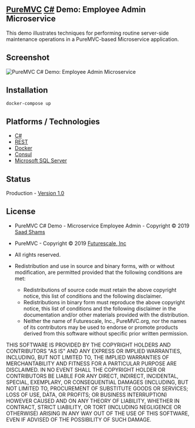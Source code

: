 ## [PureMVC](http://puremvc.github.com/) [C#](https://github.com/PureMVC/puremvc-csharp-multicore-framework/wiki) Demo: Employee Admin Microservice
This demo illustrates techniques for performing routine server-side maintenance operations in a PureMVC-based Microservice application.

## Screenshot
![PureMVC C# Demo: Employee Admin Microservice](http://puremvc.org/pages/images/screenshots/PureMVC-Shot-CSharp-REST-EmployeeAdmin.jpg) 

## Installation

```
docker-compose up
```

## Platforms / Technologies
* [C#](https://en.wikipedia.org/wiki/C_Sharp_(programming_language))
* [REST](https://en.wikipedia.org/wiki/Representational_state_transfer)
* [Docker](https://en.wikipedia.org/wiki/Docker_(software))
* [Consul](https://en.wikipedia.org/wiki/Consul_(software))
* [Microsoft SQL Server](https://en.wikipedia.org/wiki/Microsoft_SQL_Server)

## Status
Production - [Version 1.0]()

## License
* PureMVC C# Demo - Microservice Employee Admin - Copyright © 2019 [Saad Shams](https://www.linkedin.com/in/muizz)
* PureMVC - Copyright © 2019 [Futurescale, Inc](http://futurescale.com) 
* All rights reserved.

* Redistribution and use in source and binary forms, with or without modification, are permitted provided that the following conditions are met:

  * Redistributions of source code must retain the above copyright notice, this list of conditions and the following disclaimer.
  * Redistributions in binary form must reproduce the above copyright notice, this list of conditions and the following disclaimer in the documentation and/or other materials provided with the distribution.
  * Neither the name of Futurescale, Inc., PureMVC.org, nor the names of its contributors may be used to endorse or promote products derived from this software without specific prior written permission.

THIS SOFTWARE IS PROVIDED BY THE COPYRIGHT HOLDERS AND CONTRIBUTORS "AS IS" AND ANY EXPRESS OR IMPLIED WARRANTIES, INCLUDING, BUT NOT LIMITED TO, THE IMPLIED WARRANTIES OF MERCHANTABILITY AND FITNESS FOR A PARTICULAR PURPOSE ARE DISCLAIMED. IN NO EVENT SHALL THE COPYRIGHT HOLDER OR CONTRIBUTORS BE LIABLE FOR ANY DIRECT, INDIRECT, INCIDENTAL, SPECIAL, EXEMPLARY, OR CONSEQUENTIAL DAMAGES (INCLUDING, BUT NOT LIMITED TO, PROCUREMENT OF SUBSTITUTE GOODS OR SERVICES; LOSS OF USE, DATA, OR PROFITS; OR BUSINESS INTERRUPTION) HOWEVER CAUSED AND ON ANY THEORY OF LIABILITY, WHETHER IN CONTRACT, STRICT LIABILITY, OR TORT (INCLUDING NEGLIGENCE OR OTHERWISE) ARISING IN ANY WAY OUT OF THE USE OF THIS SOFTWARE, EVEN IF ADVISED OF THE POSSIBILITY OF SUCH DAMAGE.